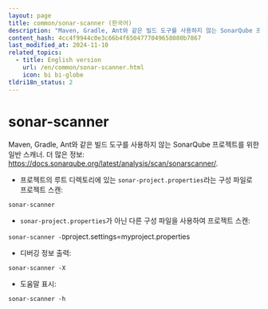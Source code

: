 ```yaml
---
layout: page
title: common/sonar-scanner (한국어)
description: "Maven, Gradle, Ant와 같은 빌드 도구를 사용하지 않는 SonarQube 프로젝트를 위한 일반 스캐너."
content_hash: 4cc4f9944c0e3c66b4f6504777049658080b7867
last_modified_at: 2024-11-10
related_topics:
  - title: English version
    url: /en/common/sonar-scanner.html
    icon: bi bi-globe
tldri18n_status: 2
---
```

# sonar-scanner

Maven, Gradle, Ant와 같은 빌드 도구를 사용하지 않는 SonarQube 프로젝트를 위한 일반 스캐너.
더 많은 정보: <https://docs.sonarqube.org/latest/analysis/scan/sonarscanner/>.

- 프로젝트의 루트 디렉토리에 있는 `sonar-project.properties`라는 구성 파일로 프로젝트 스캔:

`sonar-scanner`

- `sonar-project.properties`가 아닌 다른 구성 파일을 사용하여 프로젝트 스캔:

`sonar-scanner -D`<span class="tldr-var badge badge-pill bg-dark-lm bg-white-dm text-white-lm text-dark-dm font-weight-bold">project.settings=myproject.properties</span>

- 디버깅 정보 출력:

`sonar-scanner -X`

- 도움말 표시:

`sonar-scanner -h`
